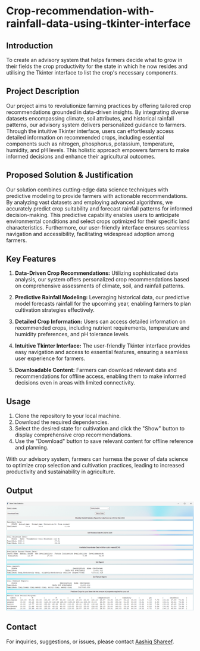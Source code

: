 # Crop-recommendation-with-rainfall-data-using-tkinter-interface
## Introduction

To create an advisory system that helps farmers decide what to grow in their fields the crop productivity for the state in which he now resides and utilising the Tkinter interface to list the crop's necessary components.

## Project Description

Our project aims to revolutionize farming practices by offering tailored crop recommendations grounded in data-driven insights. By integrating diverse datasets encompassing climate, soil attributes, and historical rainfall patterns, our advisory system delivers personalized guidance to farmers. Through the intuitive Tkinter interface, users can effortlessly access detailed information on recommended crops, including essential components such as nitrogen, phosphorus, potassium, temperature, humidity, and pH levels. This holistic approach empowers farmers to make informed decisions and enhance their agricultural outcomes.

## Proposed Solution & Justification

Our solution combines cutting-edge data science techniques with predictive modeling to provide farmers with actionable recommendations. By analyzing vast datasets and employing advanced algorithms, we accurately predict crop suitability and forecast rainfall patterns for informed decision-making. This predictive capability enables users to anticipate environmental conditions and select crops optimized for their specific land characteristics. Furthermore, our user-friendly interface ensures seamless navigation and accessibility, facilitating widespread adoption among farmers.

## Key Features

1. **Data-Driven Crop Recommendations:** Utilizing sophisticated data analysis, our system offers personalized crop recommendations based on comprehensive assessments of climate, soil, and rainfall patterns.

2. **Predictive Rainfall Modeling:** Leveraging historical data, our predictive model forecasts rainfall for the upcoming year, enabling farmers to plan cultivation strategies effectively.

3. **Detailed Crop Information:** Users can access detailed information on recommended crops, including nutrient requirements, temperature and humidity preferences, and pH tolerance levels.

4. **Intuitive Tkinter Interface:** The user-friendly Tkinter interface provides easy navigation and access to essential features, ensuring a seamless user experience for farmers.

5. **Downloadable Content:** Farmers can download relevant data and recommendations for offline access, enabling them to make informed decisions even in areas with limited connectivity.

## Usage

1. Clone the repository to your local machine.
2. Download the required dependencies.
3. Select the desired state for cultivation and click the "Show" button to display comprehensive crop recommendations.
4. Use the "Download" button to save relevant content for offline reference and planning.

With our advisory system, farmers can harness the power of data science to optimize crop selection and cultivation practices, leading to increased productivity and sustainability in agriculture.

## Output
![TKinter Environment](outputcp.png)

## Contact
For inquiries, suggestions, or issues, please contact [Aashiq Shareef](mailto:aashiqshareefas@gmail.com).
